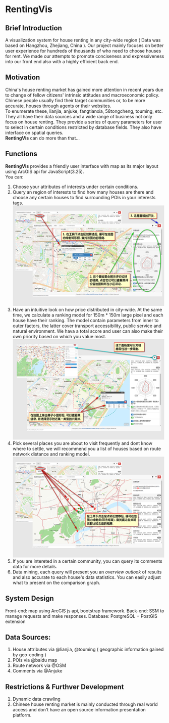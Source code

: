 # RentingVis

## Brief Introduction
A visualization system for house renting in any city-wide region ( Data was based on Hangzhou, Zhejiang, China ). Our project mainly focuses on better user experience for hundreds of thousands of who need to choose houses for rent. We made our attempts to promote conciseness and expressiveness into our front end also with a highly efficient back end.

## Motivation
China's house renting market has gained more attention in recent years due to change of fellow citizens' intrinsic attitudes and macroeconomic policy. Chinese people usually find their target communities or, to be more accurate, houses through agents or their websites. <br>
To enumerate these, lianjia, anjuke, fangtianxia, 58tongcheng, touming, etc. They all have their data sources and a wide range of business not only focus on house renting. They provide a series of query parameters for user to select in certain conditions restricted by database fields. They also have interface on spatial queries. <br>
**RentingVis** can do more than that...

## Functions
**RentingVis** provides a friendly user interface with map as its major layout using ArcGIS api for JavaScript(3.25). <br>
You can: <br>
1. Choose your attributes of interests under certain conditions.
2. Query an region of interests to find how many houses are there and choose any certain houses to find surrounding POIs in your interests tags.
![](https://github.com/SteadfastAsArt/RentingVis/blob/master/src/main/webapp/images/intr1.png)
3. Have an intuitive look on how price distributed in city-wide. At the same time, we calculate a ranking model for 150m * 150m large pixel and each house have their ranking. The model contain parameters from inner to outer factors, the latter cover transport  accessibility, public service and natural environment. We hava a total score and user can also make their own priority based on which you value most.
![](https://github.com/SteadfastAsArt/RentingVis/blob/master/src/main/webapp/images/intr3.png)
4. Pick several places you are about to visit frequently and dont know where to settle, we will recommend you a list of houses based on route network distance and ranking model. 
![](https://github.com/SteadfastAsArt/RentingVis/blob/master/src/main/webapp/images/intr2.png)
5. If you are intereted in a certain community, you can query its comments data for more details.
6. Data mining, each query will present you an *overview outlook* of results and also accurate to each house's data statistics. You can easily adjust what to present on the comparison graph.

## System Design
Front-end: map using ArcGIS js api, bootstrap framework.
Back-end: SSM to manage requests and make responses.
Database: PostgreSQL + PostGIS extension

## Data Sources:
1. House attributes via @lianjia, @touming ( geographic information gained by geo-coding )
2. POIs via @baidu map
3. Route network via @OSM
4. Comments via @Anjuke

## Restrictions & Furthver Development
1. Dynamic data crawling
2. Chinese house renting market is mainly conducted through real world access and don't have an open source information presentation platform.

<img>
